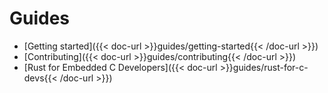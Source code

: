 
# Guides


* [Getting started]({{< doc-url >}}guides/getting-started{{< /doc-url >}})
* [Contributing]({{< doc-url >}}guides/contributing{{< /doc-url >}})
* [Rust for Embedded C Developers]({{< doc-url >}}guides/rust-for-c-devs{{< /doc-url >}})
